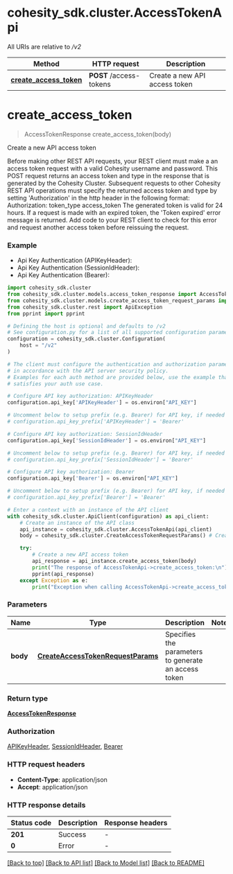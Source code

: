 # cohesity_sdk.cluster.AccessTokenApi

All URIs are relative to */v2*

Method | HTTP request | Description
------------- | ------------- | -------------
[**create_access_token**](AccessTokenApi.md#create_access_token) | **POST** /access-tokens | Create a new API access token


# **create_access_token**
> AccessTokenResponse create_access_token(body)

Create a new API access token

Before making other REST API requests, your REST client must make a an access token request with a valid Cohesity username and password. This POST request returns an access token and type in the response that is generated by the Cohesity Cluster. Subsequent requests to other Cohesity REST API operations must specify the returned access token and type by setting 'Authorization' in the http header in the following format: Authorization: token_type access_token The generated token is valid for 24 hours. If a request is made with an expired token, the 'Token expired' error message is returned. Add code to your REST client to check for this error and request another access token before reissuing the request.

### Example

* Api Key Authentication (APIKeyHeader):
* Api Key Authentication (SessionIdHeader):
* Api Key Authentication (Bearer):

```python
import cohesity_sdk.cluster
from cohesity_sdk.cluster.models.access_token_response import AccessTokenResponse
from cohesity_sdk.cluster.models.create_access_token_request_params import CreateAccessTokenRequestParams
from cohesity_sdk.cluster.rest import ApiException
from pprint import pprint

# Defining the host is optional and defaults to /v2
# See configuration.py for a list of all supported configuration parameters.
configuration = cohesity_sdk.cluster.Configuration(
    host = "/v2"
)

# The client must configure the authentication and authorization parameters
# in accordance with the API server security policy.
# Examples for each auth method are provided below, use the example that
# satisfies your auth use case.

# Configure API key authorization: APIKeyHeader
configuration.api_key['APIKeyHeader'] = os.environ["API_KEY"]

# Uncomment below to setup prefix (e.g. Bearer) for API key, if needed
# configuration.api_key_prefix['APIKeyHeader'] = 'Bearer'

# Configure API key authorization: SessionIdHeader
configuration.api_key['SessionIdHeader'] = os.environ["API_KEY"]

# Uncomment below to setup prefix (e.g. Bearer) for API key, if needed
# configuration.api_key_prefix['SessionIdHeader'] = 'Bearer'

# Configure API key authorization: Bearer
configuration.api_key['Bearer'] = os.environ["API_KEY"]

# Uncomment below to setup prefix (e.g. Bearer) for API key, if needed
# configuration.api_key_prefix['Bearer'] = 'Bearer'

# Enter a context with an instance of the API client
with cohesity_sdk.cluster.ApiClient(configuration) as api_client:
    # Create an instance of the API class
    api_instance = cohesity_sdk.cluster.AccessTokenApi(api_client)
    body = cohesity_sdk.cluster.CreateAccessTokenRequestParams() # CreateAccessTokenRequestParams | Specifies the parameters to generate an access token

    try:
        # Create a new API access token
        api_response = api_instance.create_access_token(body)
        print("The response of AccessTokenApi->create_access_token:\n")
        pprint(api_response)
    except Exception as e:
        print("Exception when calling AccessTokenApi->create_access_token: %s\n" % e)
```



### Parameters


Name | Type | Description  | Notes
------------- | ------------- | ------------- | -------------
 **body** | [**CreateAccessTokenRequestParams**](CreateAccessTokenRequestParams.md)| Specifies the parameters to generate an access token | 

### Return type

[**AccessTokenResponse**](AccessTokenResponse.md)

### Authorization

[APIKeyHeader](../README.md#APIKeyHeader), [SessionIdHeader](../README.md#SessionIdHeader), [Bearer](../README.md#Bearer)

### HTTP request headers

 - **Content-Type**: application/json
 - **Accept**: application/json

### HTTP response details

| Status code | Description | Response headers |
|-------------|-------------|------------------|
**201** | Success |  -  |
**0** | Error |  -  |

[[Back to top]](#) [[Back to API list]](../README.md#documentation-for-api-endpoints) [[Back to Model list]](../README.md#documentation-for-models) [[Back to README]](../README.md)

